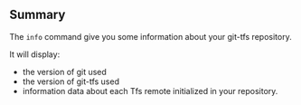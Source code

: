 ## Summary

The `info` command give you some information about your git-tfs repository.

It will display:

- the version of git used
- the version of git-tfs used
- information data about each Tfs remote initialized in your repository.